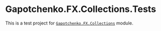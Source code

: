 ﻿# Gapotchenko.FX.Collections.Tests

This is a test project for [`Gapotchenko.FX.Collections`](../../Gapotchenko.FX.Collections) module.
